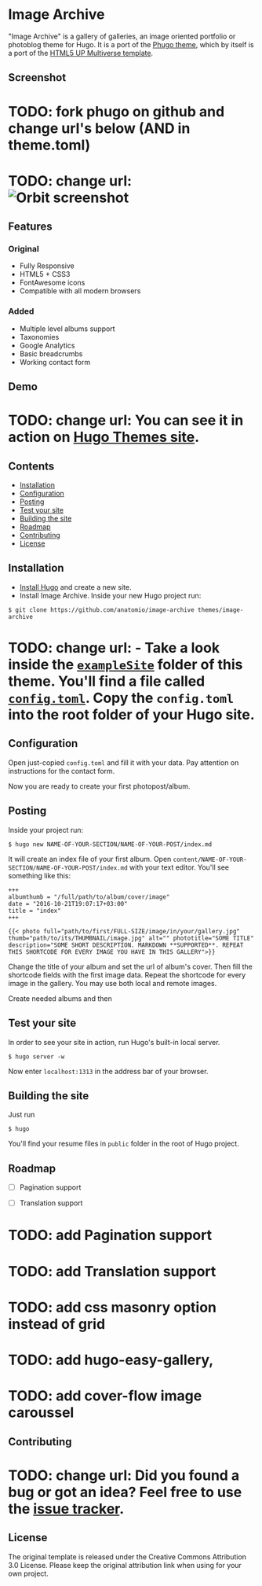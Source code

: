 # Image Archive

"Image Archive" is a gallery of galleries, an image oriented portfolio or photoblog theme for Hugo. It is a port of the [Phugo theme](http://github.com/aerohub/phugo), which by itself is a port of the [HTML5 UP Multiverse template](https://html5up.net/multiverse).

## Screenshot

# TODO: fork phugo on github and change url's below (AND in theme.toml)
# TODO: change url:  ![Orbit screenshot](https://raw.githubusercontent.com/anatomio/image-archive/master/images/screenshot.png)

## Features

### Original

- Fully Responsive
- HTML5 + CSS3
- FontAwesome icons
- Compatible with all modern browsers

### Added

- Multiple level albums support
- Taxonomies
- Google Analytics
- Basic breadcrumbs
- Working contact form

## Demo

# TODO: change url: You can see it in action on [Hugo Themes site](http://themes.gohugo.io/theme/phugo/).

## Contents

- [Installation](#installation)
- [Configuration](#configuration)
- [Posting](#posting)
- [Test your site](#test-your-site)
- [Building the site](#building-the-site)
- [Roadmap](#roadmap)
- [Contributing](#contributing)
- [License](#license)


## Installation

- [Install Hugo](//gohugo.io/overview/installing/) and create a new site.
- Install Image Archive. Inside your new Hugo project run:

```
$ git clone https://github.com/anatomio/image-archive themes/image-archive
```

# TODO: change url:  - Take a look inside the [`exampleSite`](//github.com/aerohub/phugo/tree/master/exampleSite) folder of this theme. You'll find a file called [`config.toml`](//github.com/aerohub/phugo/blob/master/exampleSite/config.toml). Copy the `config.toml` into the root folder of your Hugo site.

## Configuration

Open just-copied `config.toml` and fill it with your data. Pay attention on instructions for the contact form.

Now you are ready to create your first photopost/album.

## Posting

Inside your project run:

```
$ hugo new NAME-OF-YOUR-SECTION/NAME-OF-YOUR-POST/index.md
```
It will create an index file of your first album. Open `content/NAME-OF-YOUR-SECTION/NAME-OF-YOUR-POST/index.md` with your text editor. You'll see something like this:

```
+++
albumthumb = "/full/path/to/album/cover/image"
date = "2016-10-21T19:07:17+03:00"
title = "index"
+++

{{< photo full="path/to/first/FULL-SIZE/image/in/your/gallery.jpg" thumb="path/to/its/THUMBNAIL/image.jpg" alt="" phototitle="SOME TITLE" description="SOME SHORT DESCRIPTION. MARKDOWN **SUPPORTED**. REPEAT THIS SHORTCODE FOR EVERY IMAGE YOU HAVE IN THIS GALLERY">}}

```
Change the title of your album and set the url of album's cover. Then fill the shortcode fields with the first image data. Repeat the shortcode for every image in the gallery. You may use both local and remote images.

Create needed albums and then 

## Test your site

In order to see your site in action, run Hugo's built-in local server. 

    $ hugo server -w

Now enter `localhost:1313` in the address bar of your browser.

## Building the site

Just run

	$ hugo

You'll find your resume files in `public` folder in the root of Hugo project.

## Roadmap

- [ ] Pagination support
- [ ] Translation support


# TODO: add Pagination support
# TODO: add Translation support
# TODO: add css masonry option instead of grid
# TODO: add hugo-easy-gallery,
# TODO: add cover-flow image caroussel 


## Contributing

# TODO: change url: Did you found a bug or got an idea? Feel free to use the [issue tracker](//github.com/anatomio/image-archive/issues).

## License

The original template is released under the Creative Commons Attribution 3.0 License. Please keep the original attribution link when using for your own project.
